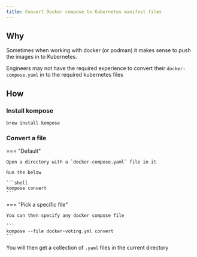 ```yaml
---
title: Convert Docker compose to Kubernetes manifest files
---
```


## Why

Sometimes when working with docker (or podman) it makes sense to push the images in to Kubernetes.

Engineers may not have the required experience to convert their `docker-compose.yaml` in to the required kubernetes files

## How

### Install kompose

```shell
brew install kompose
```

### Convert a file

=== "Default"

    Open a directory with a `docker-compose.yaml` file in it

    Run the below

    ```shell
    kompose convert
    ```

=== "Pick a specific file"

    You can then specify any docker compose file

    ```
    kompose --file docker-voting.yml convert
    ```

You will then get a collection of `.yaml` files in the current directory
